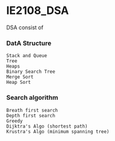# IE2108_DSA
DSA consist of 
### DatA Structure
    Stack and Queue
    Tree 
    Heaps
    Binary Search Tree
    Merge Sort
    Heap Sort
### Search algorithm
    Breath first search
    Depth first search
    Greedy
    Dijktra's Algo (shortest path)
    Krustra's Algo (minimum spanning tree)
